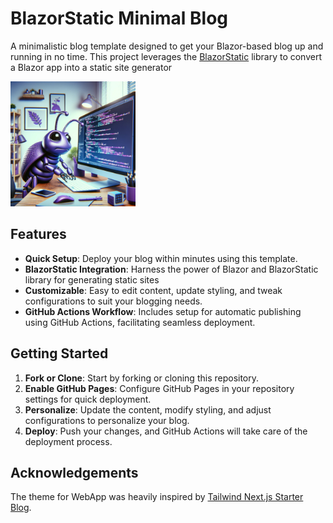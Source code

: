# BlazorStatic Minimal Blog

A minimalistic blog template designed to get your Blazor-based blog up and running in no time. This project leverages
the [BlazorStatic](https://github.com/tesar-tech/BlazorStatic) library to convert a Blazor app into a static site
generator

<img src="./Content/Blog/media/programming_bug.jpg"  width="200" >

## Features

- **Quick Setup**: Deploy your blog within minutes using this template.
- **BlazorStatic Integration**: Harness the power of Blazor and BlazorStatic library for generating static sites
- **Customizable**: Easy to edit content, update styling, and tweak configurations to suit your blogging needs.
- **GitHub Actions Workflow**: Includes setup for automatic publishing using GitHub Actions, facilitating seamless
  deployment.

## Getting Started

1. **Fork or Clone**: Start by forking or cloning this repository.
2. **Enable GitHub Pages**: Configure GitHub Pages in your repository settings for quick deployment.
3. **Personalize**: Update the content, modify styling, and adjust configurations to personalize your blog.
4. **Deploy**: Push your changes, and GitHub Actions will take care of the deployment process.

## Acknowledgements

The theme for WebApp was heavily inspired
by [Tailwind Next.js Starter Blog](https://github.com/timlrx/tailwind-nextjs-starter-blog).
